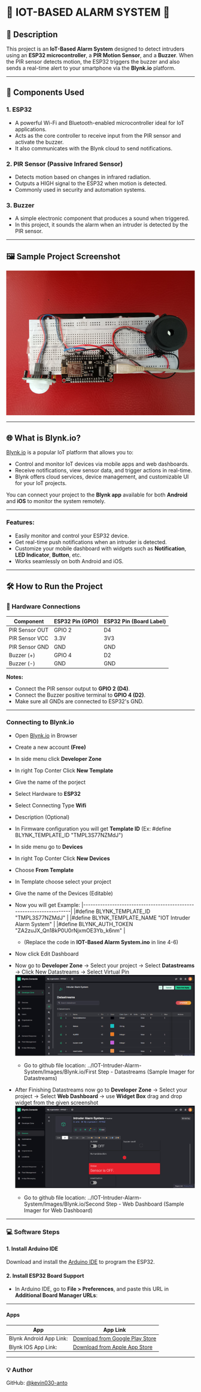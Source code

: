 # 🚨 IOT-BASED ALARM SYSTEM 🚨

## 📖 Description
This project is an **IoT-Based Alarm System** designed to detect intruders using an **ESP32 microcontroller**, a **PIR Motion Sensor**, and a **Buzzer**. When the PIR sensor detects motion, the ESP32 triggers the buzzer and also sends a real-time alert to your smartphone via the **Blynk.io** platform.

---

## 🧰 Components Used

### 1. ESP32
- A powerful Wi-Fi and Bluetooth-enabled microcontroller ideal for IoT applications.
- Acts as the core controller to receive input from the PIR sensor and activate the buzzer.
- It also communicates with the Blynk cloud to send notifications.

### 2. PIR Sensor (Passive Infrared Sensor)
- Detects motion based on changes in infrared radiation.
- Outputs a HIGH signal to the ESP32 when motion is detected.
- Commonly used in security and automation systems.

### 3. Buzzer
- A simple electronic component that produces a sound when triggered.
- In this project, it sounds the alarm when an intruder is detected by the PIR sensor.

---

## 🖼️ Sample Project Screenshot
![Project Screenshot](https://github.com/kevin030-anto/IOT-Intruder-Alarm-System/blob/main/Images/Project%20Image.jpg)

---

## 🌐 What is Blynk.io?
[Blynk.io](https://blynk.io/) is a popular IoT platform that allows you to:
- Control and monitor IoT devices via mobile apps and web dashboards.
- Receive notifications, view sensor data, and trigger actions in real-time.
- Blynk offers cloud services, device management, and customizable UI for your IoT projects.

You can connect your project to the **Blynk app** available for both **Android** and **iOS** to monitor the system remotely.

---

### Features:
- Easily monitor and control your ESP32 device.
- Get real-time push notifications when an intruder is detected.
- Customize your mobile dashboard with widgets such as **Notification**, **LED Indicator**, **Button**, etc.
- Works seamlessly on both Android and iOS.

---

## 🛠️ How to Run the Project

### 🔌 Hardware Connections

| Component       | ESP32 Pin (GPIO) | ESP32 Pin (Board Label) |
|-----------------|------------------|-------------------------|
| PIR Sensor OUT  | GPIO 2           | D4                      |
| PIR Sensor VCC  | 3.3V             | 3V3                     |
| PIR Sensor GND  | GND              | GND                     |
| Buzzer (+)      | GPIO 4           | D2                      |
| Buzzer (-)      | GND              | GND                     |

**Notes:**
- Connect the PIR sensor output to **GPIO 2 (D4)**.
- Connect the Buzzer positive terminal to **GPIO 4 (D2)**.
- Make sure all GNDs are connected to ESP32's GND.

---

### Connecting to Blynk.io
- Open [Blynk.io](https://blynk.io/) in Browser
- Create a new account **(Free)**
- In side menu click **Developer Zone**
- In right Top Conter Click **New Template**
- Give the name of the porject
- Select Hardware to **ESP32**
- Select Connecting Type **Wifi**
- Description (Optional)
- In Firmware configuration you will get **Template ID** (Ex: #define BLYNK_TEMPLATE_ID "TMPL3S77NZMdJ")
- In side menu go to **Devices**
- In right Top Conter Click **New Devices**
- Choose **From Template**
- In Template choose select your project
- Give the name of the Devices (Editable)
- Now you will get Example: 
  |---------------------------------------------------------------------|
  |#define BLYNK_TEMPLATE_ID "TMPL3S77NZMdJ"                   |
  |#define BLYNK_TEMPLATE_NAME "IOT Intruder Alarm System"     |
  |#define BLYNK_AUTH_TOKEN "ZA2zuJX_Qn18kP0U0rNjxmOE3Yb_k6nm" |
  - (Replace the code in **IOT-Based Alarm System.ino** in line 4-6)
- Now click Edit Dashboard
- Now go to **Developer Zone** -> Select your project -> Select **Datastreams** -> Click New Datastreams -> Select Virtual Pin
  ![Project Screenshot](https://github.com/kevin030-anto/IOT-Intruder-Alarm-System/blob/main/Images/Blynk.io/First%20Step%20-%20Datastreams/1%20Datastreams.png)
  - Go to github file location: ../IOT-Intruder-Alarm-System/Images/Blynk.io/First Step - Datastreams (Sample Imager for Datastreams)
 
- After Finishing Datastreams now go to **Developer Zone** -> Select your project -> Select **Web Dashboard** -> use **Widget Box** drag and drop widget from the given screenshot
  ![Project Screenshot](https://github.com/kevin030-anto/IOT-Intruder-Alarm-System/blob/main/Images/Blynk.io/Second%20Step%20-%20Web%20Dashboard/Blynk.png)
  - Go to github file location: ../IOT-Intruder-Alarm-System/Images/Blynk.io/Second Step - Web Dashboard (Sample Imager for Web Dashboard)

---

### 💻 Software Steps

#### 1. Install Arduino IDE
Download and install the [Arduino IDE](https://www.arduino.cc/en/software) to program the ESP32.

#### 2. Install ESP32 Board Support
- In Arduino IDE, go to **File > Preferences**, and paste this URL in **Additional Board Manager URLs**:

---

#### Apps
|App | App Link |
|-----------------------|--------------------------------------|
|Blynk Android App Link: |[Download from Google Play Store](https://play.google.com/store/apps/details?id=cloud.blynk)| 
|Blynk IOS App Link: |[Download from Apple App Store](https://apps.apple.com/us/app/blynk-iot/id1551718627)|

---

### 💡 Author

GitHub: [@kevin030-anto](https://github.com/kevin030-anto)
